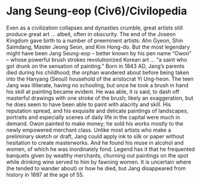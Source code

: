 # Jang Seung-eop (Civ6)/Civilopedia

Even as a civilization collapses and dynasties crumble, great artists still produce great art … albeit, often in obscurity. The end of the Joseon Kingdom gave birth to a number of preeminent artists: Ahn Gyeon, Shin Saimdang, Master Jeong Seon, and Kim Hong-do. But the most legendary might have been Jang Seung-eop – better known by his pen name “Owon” – whose powerful brush strokes revolutionized Korean art … “a saint who got drunk on the sensation of painting.”
Born in 1843 AD, Jang’s parents died during his childhood; the orphan wandered about before being taken into the Hanyang (Seoul) household of the aristocrat Yi Ung-heon. The teen Jang was illiterate, having no schooling, but once he took a brush in hand his skill at painting became evident. He was able, it is said, to dash off masterful drawings with one stroke of the brush; likely an exaggeration, but he does seem to have been able to paint with alacrity and skill. His reputation spread, and his exquisite and delicate paintings of landscapes, portraits and especially scenes of daily life in the capital were much in demand. Owon painted to make money; he sold his works mostly to the newly empowered merchant class.
Unlike most artists who make a preliminary sketch or draft, Jang could apply ink to silk or paper without hesitation to create masterworks. And he found his muse in alcohol and women, of which he was inordinately fond. Legend has it that he frequented banquets given by wealthy merchants, churning out paintings on the spot while drinking wine served to him by fawning women. It is uncertain where (he tended to wander about) or how he died, but Jang disappeared from history in 1897 at the age of 55.